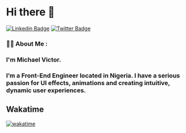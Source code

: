 # Hi there 👋

[![Linkedin Badge](https://img.shields.io/badge/-micahaelvictor-blue?style=for-the-badge&logo=Linkedin&logoColor=white&link=https://www.linkedin.com/in/michael-victor-57615925a/)](https://www.linkedin.com/in/michael-victor-57615925a/) [![Twitter Badge](https://img.shields.io/badge/-YourmixJNR-1ca0f1?style=for-the-badge&logo=twitter&logoColor=white&link=https://twitter.com/YourmixJNR)](https://twitter.com/YourmixJNR)

### :man_technologist: About Me :

### I'm Michael Victor.

### I’m a Front-End Engineer located in Nigeria. I have a serious passion for UI effects, animations and creating intuitive, dynamic user experiences.

## Wakatime

[![wakatime](https://wakatime.com/badge/user/68a7e582-ae3d-4996-b4d8-f6769baec513.svg)](https://wakatime.com/@68a7e582-ae3d-4996-b4d8-f6769baec513)